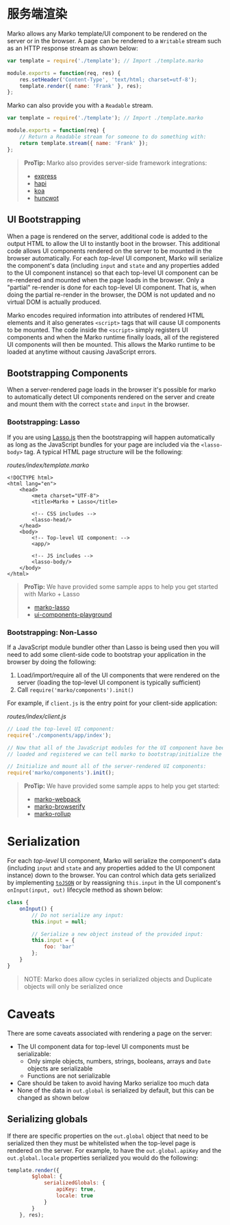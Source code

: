 # 服务端渲染

Marko allows any Marko template/UI component to be rendered on the server or in the browser. A page can be rendered to a `Writable` stream such as an HTTP response stream as shown below:

```js
var template = require('./template'); // Import ./template.marko

module.exports = function(req, res) {
    res.setHeader('Content-Type', 'text/html; charset=utf-8');
    template.render({ name: 'Frank' }, res);
};
```

Marko can also provide you with a `Readable` stream.

```js
var template = require('./template'); // Import ./template.marko

module.exports = function(req) {
    // Return a Readable stream for someone to do something with:
    return template.stream({ name: 'Frank' });
};
```

> **ProTip:** Marko also provides server-side framework integrations:
> - [express](/docs/express)
> - [hapi](/docs/hapi)
> - [koa](/docs/koa)
> - [huncwot](/docs/huncwot)

## UI Bootstrapping

When a page is rendered on the server, additional code is added to the output HTML to allow the UI to instantly boot in the browser. This additional code allows UI components rendered on the server to be mounted in the browser automatically. For each _top-level_ UI component, Marko will serialize the component's data (including `input` and `state` and any properties added to the UI component instance) so that each top-level UI component can be re-rendered and mounted when the page loads in the browser. Only a "partial" re-render is done for each top-level UI component. That is, when doing the partial re-render in the browser, the DOM is not updated and no virtual DOM is actually produced.

Marko encodes required information into attributes of rendered HTML elements and it also generates `<script>` tags that will cause UI components to be mounted. The code inside the `<script>` simply registers UI components and when the Marko runtime finally loads, all of the registered UI components will then be mounted. This allows the Marko runtime to be loaded at anytime without causing JavaScript errors.

## Bootstrapping Components

When a server-rendered page loads in the browser it's possible for marko to automatically detect UI components rendered on the server and create and mount them with the correct `state` and `input` in the browser.

### Bootstrapping: Lasso

If you are using [Lasso.js](https://github.com/lasso-js/lasso) then the bootstrapping will happen automatically as long as the JavaScript bundles for your page are included via the `<lasso-body>` tag. A typical HTML page structure will be the following:

_routes/index/template.marko_

```marko
<!DOCTYPE html>
<html lang="en">
    <head>
        <meta charset="UTF-8">
        <title>Marko + Lasso</title>

        <!-- CSS includes -->
        <lasso-head/>
    </head>
    <body>
        <!-- Top-level UI component: -->
        <app/>

        <!-- JS includes -->
        <lasso-body/>
    </body>
</html>
```

> **ProTip:** We have provided some sample apps to help you get started with Marko + Lasso
> - [marko-lasso](https://github.com/marko-js-samples/marko-lasso)
> - [ui-components-playground](https://github.com/marko-js-samples/ui-components-playground)


### Bootstrapping: Non-Lasso

 If a JavaScript module bundler other than Lasso is being used then you will need to add some client-side code to bootstrap your application in the browser by doing the following:

1. Load/import/require all of the UI components that were rendered on the server (loading the top-level UI component is typically sufficient)
2. Call `require('marko/components').init()`

For example, if `client.js` is the entry point for your client-side application:

_routes/index/client.js_
```js
// Load the top-level UI component:
require('./components/app/index');

// Now that all of the JavaScript modules for the UI component have been
// loaded and registered we can tell marko to bootstrap/initialize the app

// Initialize and mount all of the server-rendered UI components:
require('marko/components').init();
```

> **ProTip:** We have provided some sample apps to help you get started:
> - [marko-webpack](https://github.com/marko-js-samples/marko-webpack)
> - [marko-browserify](https://github.com/marko-js-samples/marko-browserify)
> - [marko-rollup](https://github.com/marko-js-samples/marko-rollup)

# Serialization

For each _top-level_ UI component, Marko will serialize the component's data (including `input` and `state` and any properties added to the UI component instance) down to the browser. You can control which data gets serialized by implementing [`toJSON`](https://developer.mozilla.org/en-US/docs/Web/JavaScript/Reference/Global_Objects/JSON/stringify) or by reassigning `this.input` in the UI component's `onInput(input, out)` lifecycle method as shown below:

```javascript
class {
    onInput() {
        // Do not serialize any input:
        this.input = null;

        // Serialize a new object instead of the provided input:
        this.input = {
            foo: 'bar'
        };
    }
}
```

> NOTE: Marko does allow cycles in serialized objects and Duplicate objects will only be serialized once

# Caveats

There are some caveats associated with rendering a page on the server:

- The UI component data for top-level UI components must be serializable:
    - Only simple objects, numbers, strings, booleans, arrays and `Date` objects are serializable
    - Functions are not serializable
- Care should be taken to avoid having Marko serialize too much data
- None of the data in `out.global` is serialized by default, but this can be changed as shown below

## Serializing globals

If there are specific properties on the `out.global` object that need to be serialized then they must be whitelisted when the top-level page is rendered on the server. For example, to have the `out.global.apiKey` and the `out.global.locale` properties serialized you would do the following:

```js
template.render({
        $global: {
            serializedGlobals: {
                apiKey: true,
                locale: true
            }
        }
    }, res);
```
